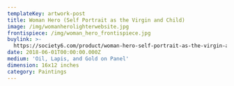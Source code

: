 ```yaml
---
templateKey: artwork-post
title: Woman Hero (Self Portrait as the Virgin and Child)
image: /img/womanherolighterwebsite.jpg
frontispiece: /img/woman_hero_frontispiece.jpg
buylink: >-
  https://society6.com/product/woman-hero-self-portrait-as-the-virgin-and-child_print?sku=s6-8786866p4a1v45
date: 2018-06-01T00:00:00.000Z
medium: 'Oil, Lapis, and Gold on Panel'
dimension: 16x12 inches
category: Paintings
---
```


